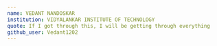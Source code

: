 ```yaml
---
name: VEDANT NANDOSKAR
institution: VIDYALANKAR INSTITUTE OF TECHNOLOGY
quote: If I got through this, I will be getting through everything 
github_user: Vedant1202
---
```

